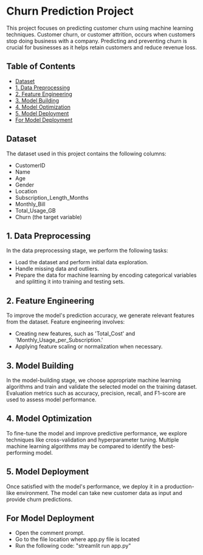 # Churn Prediction Project

This project focuses on predicting customer churn using machine learning techniques. Customer churn, or customer attrition, occurs when customers stop doing business with a company. Predicting and preventing churn is crucial for businesses as it helps retain customers and reduce revenue loss.

## Table of Contents
- [Dataset](#dataset)
- [1. Data Preprocessing](#1-data-preprocessing)
- [2. Feature Engineering](#2-feature-engineering)
- [3. Model Building](#3-model-building)
- [4. Model Optimization](#4-model-optimization)
- [5. Model Deployment](#5-model-deployment)
- [For Model Deployment](#For-Model-Deployment)

## Dataset

The dataset used in this project contains the following columns:
- CustomerID
- Name
- Age
- Gender
- Location
- Subscription_Length_Months
- Monthly_Bill
- Total_Usage_GB
- Churn (the target variable)

## 1. Data Preprocessing

In the data preprocessing stage, we perform the following tasks:
- Load the dataset and perform initial data exploration.
- Handle missing data and outliers.
- Prepare the data for machine learning by encoding categorical variables and splitting it into training and testing sets.

## 2. Feature Engineering

To improve the model's prediction accuracy, we generate relevant features from the dataset. Feature engineering involves:
- Creating new features, such as 'Total_Cost' and 'Monthly_Usage_per_Subscription.'
- Applying feature scaling or normalization when necessary.

## 3. Model Building

In the model-building stage, we choose appropriate machine learning algorithms and train and validate the selected model on the training dataset. Evaluation metrics such as accuracy, precision, recall, and F1-score are used to assess model performance.

## 4. Model Optimization

To fine-tune the model and improve predictive performance, we explore techniques like cross-validation and hyperparameter tuning. Multiple machine learning algorithms may be compared to identify the best-performing model.

## 5. Model Deployment

Once satisfied with the model's performance, we deploy it in a production-like environment. The model can take new customer data as input and provide churn predictions.

## For Model Deployment
- Open the comment prompt.
- Go to the file location where app.py file is located
- Run the following code: "streamlit run app.py"
